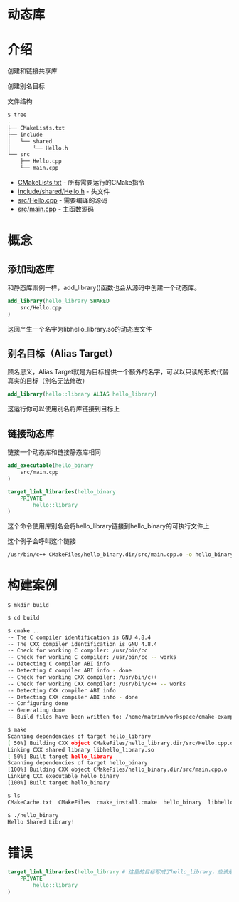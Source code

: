 # 动态库

# 介绍

创建和链接共享库

创建别名目标

文件结构

```bash
$ tree
.
├── CMakeLists.txt
├── include
│   └── shared
│       └── Hello.h
└── src
    ├── Hello.cpp
    └── main.cpp
```

- [CMakeLists.txt](https://github.com/xhguleixin123/cmake-examples/blob/master/01-basic/D-shared-library/CMakeLists.txt) - 所有需要运行的CMake指令
- [include/shared/Hello.h](https://github.com/xhguleixin123/cmake-examples/blob/master/01-basic/D-shared-library/include/shared/Hello.h) - 头文件
- [src/Hello.cpp](https://github.com/xhguleixin123/cmake-examples/blob/master/01-basic/D-shared-library/src/Hello.cpp) - 需要编译的源码
- [src/main.cpp](https://github.com/xhguleixin123/cmake-examples/blob/master/01-basic/D-shared-library/src/main.cpp) - 主函数源码

# 概念

## 添加动态库

和静态库案例一样，add_library()函数也会从源码中创建一个动态库。

```cmake
add_library(hello_library SHARED
    src/Hello.cpp
)
```

这回产生一个名字为libhello_library.so的动态库文件

## 别名目标（Alias Target）

顾名思义，Alias Target就是为目标提供一个额外的名字，可以以只读的形式代替真实的目标（别名无法修改）

```cmake
add_library(hello::library ALIAS hello_library)
```

这运行你可以使用别名将库链接到目标上

## 链接动态库

链接一个动态库和链接静态库相同

```cmake
add_executable(hello_binary
    src/main.cpp
)

target_link_libraries(hello_binary
    PRIVATE
        hello::library
)
```

这个命令使用库别名会将hello_library链接到hello_binary的可执行文件上

这个例子会呼叫这个链接

```bash
/usr/bin/c++ CMakeFiles/hello_binary.dir/src/main.cpp.o -o hello_binary -rdynamic libhello_library.so -Wl,-rpath,/home/matrim/workspace/cmake-examples/01-basic/D-shared-library/build
```

# 构建案例

```bash
$ mkdir build

$ cd build

$ cmake ..
-- The C compiler identification is GNU 4.8.4
-- The CXX compiler identification is GNU 4.8.4
-- Check for working C compiler: /usr/bin/cc
-- Check for working C compiler: /usr/bin/cc -- works
-- Detecting C compiler ABI info
-- Detecting C compiler ABI info - done
-- Check for working CXX compiler: /usr/bin/c++
-- Check for working CXX compiler: /usr/bin/c++ -- works
-- Detecting CXX compiler ABI info
-- Detecting CXX compiler ABI info - done
-- Configuring done
-- Generating done
-- Build files have been written to: /home/matrim/workspace/cmake-examples/01-basic/D-shared-library/build

$ make
Scanning dependencies of target hello_library
[ 50%] Building CXX object CMakeFiles/hello_library.dir/src/Hello.cpp.o
Linking CXX shared library libhello_library.so
[ 50%] Built target hello_library
Scanning dependencies of target hello_binary
[100%] Building CXX object CMakeFiles/hello_binary.dir/src/main.cpp.o
Linking CXX executable hello_binary
[100%] Built target hello_binary

$ ls
CMakeCache.txt  CMakeFiles  cmake_install.cmake  hello_binary  libhello_library.so  Makefile

$ ./hello_binary
Hello Shared Library!
```

# 错误

```cmake
target_link_libraries(hello_library # 这里的目标写成了hello_library，应该是hello_binary
    PRIVATE
        hello::library
)
```

